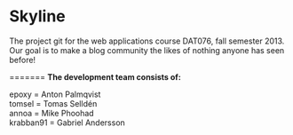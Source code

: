 Skyline
=======
The project git for the web applications course DAT076, fall semester 2013. Our goal is to make a blog community the likes of nothing anyone has seen before!

=======
<b>The development team consists of:</b><br>

epoxy = Anton Palmqvist<br>
tomsel = Tomas Selldén<br>
annoa = Mike Phoohad<br>
krabban91 = Gabriel Andersson
